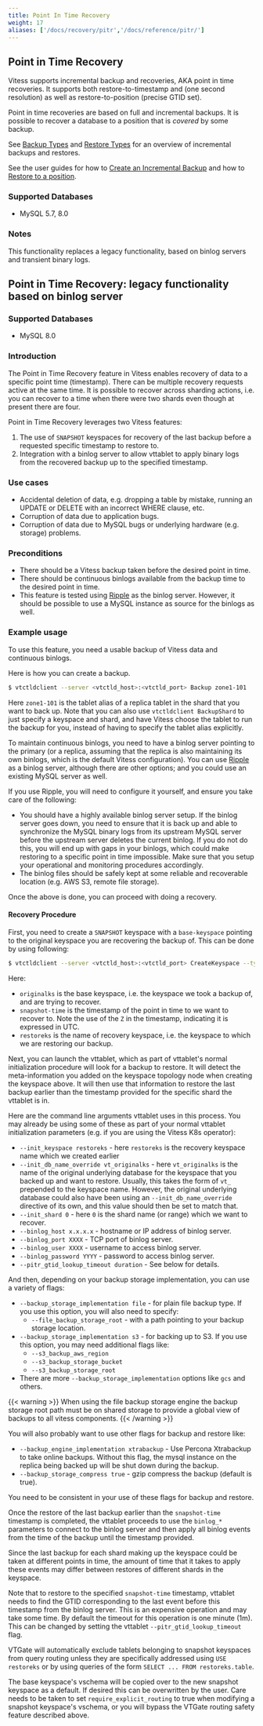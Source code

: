 ```yaml
---
title: Point In Time Recovery
weight: 17
aliases: ['/docs/recovery/pitr','/docs/reference/pitr/']
---
```


## Point in Time Recovery

Vitess supports incremental backup and recoveries, AKA point in time recoveries. It supports both restore-to-timestamp and (one second resolution) as well as restore-to-position (precise GTID set).

Point in time recoveries are based on full and incremental backups. It is possible to recover a database to a position that is _covered_ by some backup.

See [Backup Types](../../../user-guides/operating-vitess/backup-and-restore/overview/#backup-types) and [Restore Types](../../../user-guides/operating-vitess/backup-and-restore/overview/#restore-types) for an overview of incremental backups and restores.

See the user guides for how to [Create an Incremental Backup](../../../user-guides/operating-vitess/backup-and-restore/creating-a-backup/#create-an-incremental-backup-with-vtctl) and how to [Restore to a position](../../../user-guides/operating-vitess/backup-and-restore/bootstrap-and-restore/#restore-to-a-point-in-time).

### Supported Databases
- MySQL 5.7, 8.0

### Notes

This functionality replaces a legacy functionality, based on binlog servers and transient binary logs.

## Point in Time Recovery: legacy functionality based on binlog server

### Supported Databases
- MySQL 8.0

### Introduction

The Point in Time Recovery feature in Vitess enables recovery of data to a specific point time (timestamp). There can be multiple recovery requests active at the same time. It is possible to recover across sharding actions, i.e. you can recover to a time when there were two shards even though at present there are four.

Point in Time Recovery leverages two Vitess features:

1. The use of `SNAPSHOT` keyspaces for recovery of the last backup before a requested specific timestamp to restore to.
2. Integration with a binlog server to allow vttablet to apply binary logs from the recovered backup up to the specified timestamp.

### Use cases

- Accidental deletion of data, e.g. dropping a table by mistake, running an UPDATE or DELETE with an incorrect WHERE clause, etc.
- Corruption of data due to application bugs.
- Corruption of data due to MySQL bugs or underlying hardware (e.g. storage) problems.

### Preconditions

- There should be a Vitess backup taken before the desired point in time.
- There should be continuous binlogs available from the backup time to the desired point in time.
- This feature is tested using [Ripple](https://github.com/google/mysql-ripple) as the binlog server.  However, it should be possible to use a MySQL instance as source for the binlogs as well.

### Example usage

To use this feature, you need a usable backup of Vitess data and continuous binlogs.

Here is how you can create a backup.

```sh
$ vtctldclient --server <vtctld_host>:<vtctld_port> Backup zone1-101
```

Here `zone1-101` is the tablet alias of a replica tablet in the shard that you
want to back up.  Note that you can also use `vtctldclient BackupShard` to just
specify a keyspace and shard, and have Vitess choose the tablet to run the
backup for you, instead of having to specify the tablet alias explicitly.

To maintain continuous binlogs, you need to have a binlog server pointing to
the primary (or a replica, assuming that the replica is also maintaining its
own binlogs, which is the default Vitess configuration). You can use
[Ripple](https://github.com/google/mysql-ripple) as a binlog server, although
there are other options; and you could use an existing MySQL server as well.

If you use Ripple, you will need to configure it yourself, and ensure you take
care of the following:

 - You should have a highly available binlog server setup. If the binlog
   server goes down, you need to ensure that it is back up and able
   to synchronize the MySQL binary logs from its upstream MySQL server
   before the upstream server deletes the current binlog.  If you
   do not do this, you will end up with gaps in your binlogs, which
   could make restoring to a specific point in time impossible. Make
   sure that you setup your operational and monitoring procedures
   accordingly.
 - The binlog files should be safely kept at some reliable and recoverable
   location (e.g. AWS S3, remote file storage).

Once the above is done, you can proceed with doing a recovery.

#### Recovery Procedure

First, you need to create a `SNAPSHOT` keyspace with a `base-keyspace`
pointing to the original keyspace you are recovering the backup of.
This can be done by using following:

```sh
$ vtctldclient --server <vtctld_host>:<vtctld_port> CreateKeyspace --type=SNAPSHOT --base-keyspace=originalks --snapshot-time=2020-07-17T18:25:20Z restoreks
```

 Here:
 - `originalks` is the base keyspace, i.e. the keyspace we took a backup of,
 and are trying to recover.
 - `snapshot-time` is the timestamp of the point in time to we want to recover
 to. Note the use of the `Z` in the timestamp, indicating it is expressed
 in UTC.
 - `restoreks` is the name of recovery keyspace, i.e. the keyspace to which
 we are restoring our backup.

 Next, you can launch the vttablet, which as part of vttablet's normal
 initialization procedure will look for a backup to restore. It will
 detect the meta-information you added on the keyspace topology node
 when creating the keyspace above.  It will then use that information
 to restore the last backup earlier than the timestamp provided for the
 specific shard the vttablet is in.

 Here are the command line arguments vttablet uses in this
 process.  You may already be using some of these as part of your
 normal vttablet initialization parameters (e.g. if you are using the
 Vitess K8s operator):
 
 - `--init_keyspace restoreks` - here `restoreks` is the recovery keyspace
 name which we created earlier
 - `--init_db_name_override vt_originalks` - here `vt_originalks` is the
 name of the original underlying database for the keyspace that you backed
 up and want to restore.  Usually, this takes the form of `vt_` prepended
 to the keyspace name. However, the original underlying database could
 also have been using an `--init_db_name_override` directive of its own,
 and this value should then be set to match that.
 - `--init_shard 0` - here `0` is the shard name (or range) which we want
 to recover.
 - `--binlog_host x.x.x.x` - hostname or IP address of binlog server.
 - `--binlog_port XXXX` - TCP port of binlog server.
 - `--binlog_user XXXX` - username to access binlog server.
 - `--binlog_password YYYY` - password to access binlog server.
 - `--pitr_gtid_lookup_timeout duration` - See below for details.

And then, depending on your backup storage implementation, you can use a
variety of flags:
 
 - `--backup_storage_implementation file` - for plain file backup type.
 If you use this option, you will also need to specify:
   - `--file_backup_storage_root` - with a path pointing to your backup
 storage location.
 - `--backup_storage_implementation s3` - for backing up to S3. If you
 use this option, you may need additional flags like:
   - `--s3_backup_aws_region`
   - `--s3_backup_storage_bucket`
   - `--s3_backup_storage_root`
 - There are more `--backup_storage_implementation` options like `gcs` and
  others.

{{< warning >}}
When using the file backup storage engine the backup storage root path must be on shared storage to provide a global view of backups to all vitess components.
{{< /warning >}}

You will also probably want to use other flags for backup and restore like:

 - `--backup_engine_implementation xtrabackup` - Use Percona Xtrabackup to
 take online backups. Without this flag, the mysql instance on the replica
 being backed up will be shut down during the backup.
 - `--backup_storage_compress true` - gzip compress the backup (default is
 true).

You need to be consistent in your use of these flags for backup and restore.

Once the restore of the last backup earlier than the `snapshot-time` timestamp
is completed, the vttablet proceeds to use the `binlog_*` parameters to
connect to the binlog server and then apply all binlog events from the time
of the backup until the timestamp provided.

Since the last backup for each shard making up the keyspace could be taken at
different points in time, the amount of time that it takes to apply these events
may differ between restores of different shards in the keyspace.

Note that to restore to the specified `snapshot-time` timestamp, vttablet needs
to find the GTID corresponding to the last event before this timestamp from
the binlog server. This is an expensive operation and may take some time. By
default the timeout for this operation is one minute (1m). This can be changed
by setting the vttablet `--pitr_gtid_lookup_timeout` flag.

VTGate will automatically exclude tablets belonging to snapshot keyspaces from
query routing unless they are specifically addressed using `USE restoreks`
or by using queries of the form `SELECT ... FROM restoreks.table`.

The base keyspace's vschema will be copied over to the new snapshot keyspace
as a default. If desired this can be overwritten by the user. Care needs to
be taken to set `require_explicit_routing` to true when modifying a snapshot
keyspace's vschema, or you will bypass the VTGate routing safety feature
described above.
